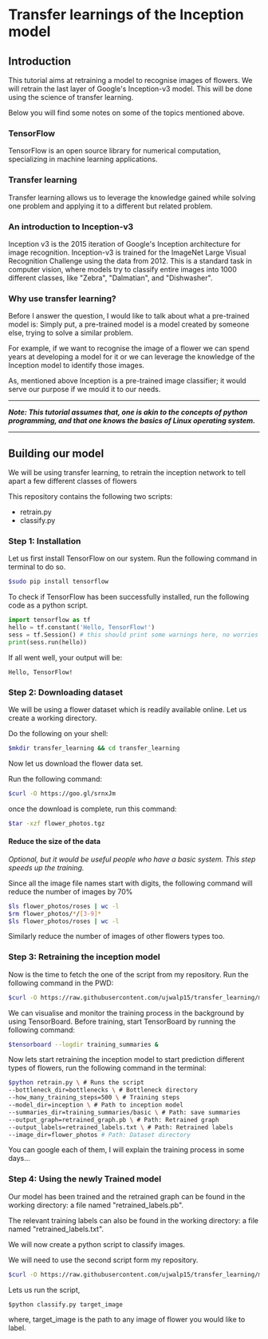 # Transfer learnings of the Inception model

## Introduction

This tutorial aims at retraining a model to recognise images of flowers. We will retrain the last layer of Google's Inception-v3 model. This will be done using the science of transfer learning.

Below you will find some notes on some of the topics mentioned above.

### TensorFlow

TensorFlow is an open source library for numerical computation, specializing in machine learning applications.

### Transfer learning

Transfer learning allows us to leverage the knowledge gained while solving one problem and applying it to a different but related problem.

### An introduction to Inception-v3

Inception v3 is the 2015 iteration of Google's Inception architecture for image recognition. Inception-v3 is trained for the ImageNet Large Visual Recognition Challenge using the data from 2012\. This is a standard task in computer vision, where models try to classify entire images into 1000 different classes, like "Zebra", "Dalmatian", and "Dishwasher".

### Why use transfer learning?

Before I answer the question, I would like to talk about what a pre-trained model is: Simply put, a pre-trained model is a model created by someone else, trying to solve a similar problem.

For example, if we want to recognise the image of a flower we can spend years at developing a model for it or we can leverage the knowledge of the Inception model to identify those images.

As, mentioned above Inception is a pre-trained image classifier; it would serve our purpose if we mould it to our needs.

--------------------------------------------------------------------------------

**_Note: This tutorial assumes that, one is akin to the concepts of python programming, and that one knows the basics of Linux operating system._**

--------------------------------------------------------------------------------

## Building our model

We will be using transfer learning, to retrain the inception network to tell apart a few different classes of flowers

This repository contains the following two scripts:

- retrain.py
- classify.py

### Step 1: Installation

Let us first install TensorFlow on our system. Run the following command in terminal to do so.

```sh
$sudo pip install tensorflow
```

To check if TensorFlow has been successfully installed, run the following code as a python script.

```python
import tensorflow as tf
hello = tf.constant('Hello, TensorFlow!')
sess = tf.Session() # this should print some warnings here, no worries
print(sess.run(hello))
```

If all went well, your output will be:

`Hello, TensorFlow!`

### Step 2: Downloading dataset

We will be using a flower dataset which is readily available online. Let us create a working directory.

Do the following on your shell:

```sh
$mkdir transfer_learning && cd transfer_learning
```

Now let us download the flower data set.

Run the following command:

```sh
$curl -O https://goo.gl/srnxJm
```

once the download is complete, run this command:

```sh
$tar -xzf flower_photos.tgz
```

#### Reduce the size of the data

_Optional, but it would be useful people who have a basic system. This step speeds up the training._

Since all the image file names start with digits, the following command will reduce the number of images by 70%

```sh
$ls flower_photos/roses | wc -l
$rm flower_photos/*/[3-9]*
$ls flower_photos/roses | wc -l
```

Similarly reduce the number of images of other flowers types too.

### Step 3: Retraining the inception model

Now is the time to fetch the one of the script from my repository. Run the following command in the PWD:

```sh
$curl -O https://raw.githubusercontent.com/ujwalp15/transfer_learning/master/retrain.py
```

We can visualise and monitor the training process in the background by using TensorBoard. Before training, start TensorBoard by running the following command:

```sh
$tensorboard --logdir training_summaries &
```

Now lets start retraining the inception model to start prediction different types of flowers, run the following command in the terminal:

```sh
$python retrain.py \ # Runs the script
--bottleneck_dir=bottlenecks \ # Bottleneck directory
--how_many_training_steps=500 \ # Training steps
--model_dir=inception \ # Path to inception model
--summaries_dir=training_summaries/basic \ # Path: save summaries
--output_graph=retrained_graph.pb \ # Path: Retrained graph
--output_labels=retrained_labels.txt \ # Path: Retrained labels
--image_dir=flower_photos # Path: Dataset directory
```

You can google each of them, I will explain the training process in some days...

### Step 4: Using the newly Trained model

Our model has been trained and the retrained graph can be found in the working directory: a file named "retrained_labels.pb".

The relevant training labels can also be found in the working directory: a file named "retrained_labels.txt".

We will now create a python script to classify images.

We will need to use the second script form my repository.

```sh
$curl -O https://raw.githubusercontent.com/ujwalp15/transfer_learning/master/classify.py
```

Lets us run the script,

`$python classify.py target_image`

where, target_image is the path to any image of flower you would like to label.

